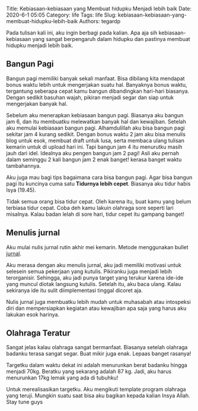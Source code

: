 Title: Kebiasaan-kebiasaan yang Membuat hidupku Menjadi lebih baik
Date: 2020-6-1 05:05
Category: life
Tags: life
Slug: kebiasaan-kebiasaan-yang-membuat-hidupku-lebih-baik
Authors: tegardp

Pada tulisan kali ini, aku ingin berbagi pada kalian. Apa aja sih kebiasaan-kebiasaan yang sangat berpengaruh dalam hidupku dan pastinya membuat hidupku menjadi lebih baik.

## Bangun Pagi
Bangun pagi memiliki banyak sekali manfaat. Bisa dibilang kita mendapat bonus waktu lebih untuk mengerjakan suatu hal. Banyaknya bonus waktu, tergantung seberapa cepat kamu bangun dibandingkan hari-hari biasanya. Dengan sedikit basuhan wajah, pikiran menjadi segar dan siap untuk mengerjakan banyak hal.

Sebelum aku menerapkan kebiasaan bangun pagi. Biasanya aku bangun jam 6, dan itu membuatku melewatkan banyak hal dan kewajiban. Setelah aku memulai kebiasaan bangun pagi. Alhamdulillah aku bisa bangun pagi sekitar jam 4 kurang sedikit. Dengan bonus waktu 2 jam aku bisa menulis blog untuk esok, membuat draft untuk lusa, serta membaca ulang tulisan kemarin untuk di upload hari ini. Tapi bangun jam 4 itu menurutku masih jauh dari idel. Idealnya aku pengen bangun jam 2 pagi! Asli aku pernah dalam seminggu 2 kali bangun jam 2 enak banget! kerasa banget waktu tambahannya.

Aku juga mau bagi tips bagaimana cara bisa bangun pagi. Agar bisa bangun pagi itu kuncinya cuma satu **Tidurnya lebih cepet**. Biasanya aku tidur habis Isya (19.45). 

Tidak semua orang bisa tidur cepat. Oleh karena itu, buat kamu yang belum terbiasa tidur cepat. Coba deh kamu lakuin olahraga sore seperti lari misalnya. Kalau badan lelah di sore hari, tidur cepet itu gampang banget!

## Menulis jurnal
Aku mulai nulis jurnal rutin akhir mei kemarin. Metode menggunakan bullet [jurnal](https://www.youtube.com/watch?v=fm15cmYU0IM).

Aku merasa dengan aku menulis jurnal, aku jadi memiliki motivasi untuk selesein semua pekerjaan yang kutulis. Pikiranku juga menjadi lebih terorganisir. Sehingga, aku jadi punya target yang terukur karena ide-ide yang muncul diotak langsung kutulis. Setelah itu, aku baca ulang. Kalau sekiranya ide itu sulit diimplementasi tinggal dicoret aja.

Nulis jurnal juga membuatku lebih mudah untuk muhasabah atau intospeksi diri dan mempersiapkan kegiatan atau kewajiban apa saja yang harus aku lakukan esok harinya.

## Olahraga Teratur
Sangat jelas kalau olahraga sangat bermanfaat. Biasanya setelah olahraga badanku terasa sangat segar. Buat mikir juga enak. Lepaas banget rasanya!

Targetku dalam waktu dekat ini adalah menurunkan berat badanku hingga menjadi 70kg. Beratku yang sekarang adalah 87 kg. Jadi, aku harus menurunkan 17kg lemak yang ada di tubuhku!

Untuk merealisasikan targetku. Aku mengikuti template program olahraga yang teruji. Mungkin suatu saat bisa aku bagikan kepada kalian Insya Allah. Stay tune guys

